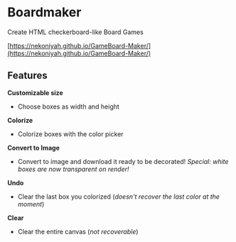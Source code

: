 # Boardmaker

Create HTML checkerboard-like Board Games

[https://nekoniyah.github.io/GameBoard-Maker/](https://nekoniyah.github.io/GameBoard-Maker/)

## Features

**Customizable size**

- Choose boxes as width and height

**Colorize**

- Colorize boxes with the color picker

**Convert to Image**

- Convert to image and download it ready to be decorated!
  _Special: white boxes are now transparent on render!_

**Undo**

- Clear the last box you colorized (_doesn't recover the last color at the moment_)

**Clear**

- Clear the entire canvas (_not recoverable_)
